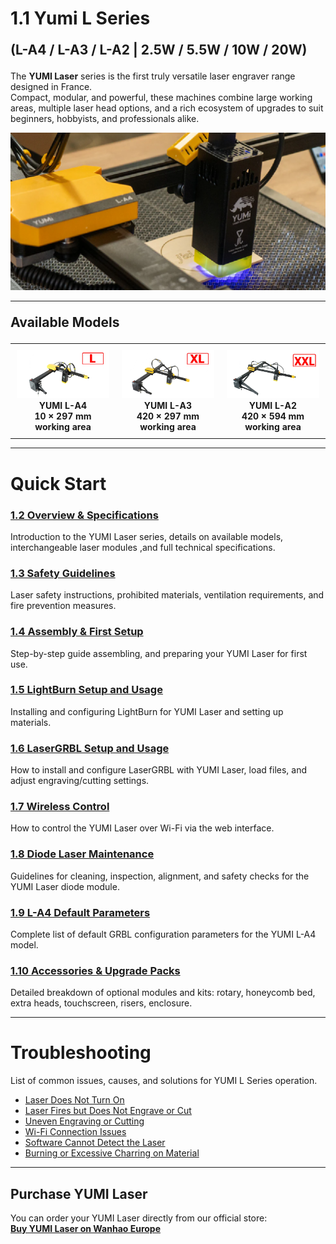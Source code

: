 # 1.1 Yumi L Series
<div style="font-size:1.5em; font-weight:bold; margin:1em 0;">
 (L-A4 / L-A3 / L-A2 | 2.5W / 5.5W / 10W / 20W)
</div>

The **YUMI Laser** series is the first truly versatile laser engraver range designed in France.  
Compact, modular, and powerful, these machines combine large working areas, multiple laser head options, and a rich ecosystem of upgrades to suit beginners, hobbyists, and professionals alike.

<img src="../../img/Yumi_L_Series/Yumi_L_Series/Yumi_L_Series_01.png" width="550" alt="YUMI Laser Overview">

---

<div style="font-size:1.5em; font-weight:bold; margin:1em 0;">
 Available Models
</div>

<table style="width:100%; text-align:center; border-collapse: collapse;">
  <tr>
    <td style="padding:10px;">
      <img src="../../img/Yumi_L_Series/Yumi_L_Series/Yumi_L_Series_L-A4.png" width="250" alt="YUMI L-A4"><br>
      <b>YUMI L-A4</b><br>
      <b>10 × 297 mm working area</b>
    </td>
    <td style="padding:10px;">
      <img src="../../img/Yumi_L_Series/Yumi_L_Series/Yumi_L_Series_L-A3.png" width="250" alt="YUMI L-A3"><br>
      <b>YUMI L-A3</b><br>
      <b>420 × 297 mm working area</b>
    </td>
    <td style="padding:10px;">
      <img src="../../img/Yumi_L_Series/Yumi_L_Series/Yumi_L_Series_L-A2.png" width="250" alt="YUMI L-A2"><br>
      <b>YUMI L-A2</b><br>
      <b>420 × 594 mm working area</b>
    </td>
  </tr>
</table>


--- 

# Quick Start


### [1.2 Overview & Specifications](Yumi_L_Series_Overview.md)
Introduction to the YUMI Laser series, details on available models, interchangeable laser modules ,and full technical specifications.  

### [1.3 Safety Guidelines](Yumi_L_Series_Safety.md)
Laser safety instructions, prohibited materials, ventilation requirements, and fire prevention measures.  

### [1.4 Assembly & First Setup](Yumi_L_Series_Assembly.md)
Step-by-step guide assembling, and preparing your YUMI Laser for first use.  

### [1.5 LightBurn Setup and Usage](Yumi_L_Series_LightBurn.md)
Installing and configuring LightBurn for YUMI Laser and setting up materials.  

### [1.6 LaserGRBL Setup and Usage](Yumi_L_Series_LaserGRBL.md)
How to install and configure LaserGRBL with YUMI Laser, load files, and adjust engraving/cutting settings.  

### [1.7 Wireless Control](Yumi_L_Series_Wireless.md)
How to control the YUMI Laser over Wi-Fi via the web interface.  

### [1.8 Diode Laser Maintenance](Yumi_L_Series_Maintenance.md)
Guidelines for cleaning, inspection, alignment, and safety checks for the YUMI Laser diode module.

### [1.9 L-A4 Default Parameters](Yumi_L_Series_LA4_Parameters.md)
Complete list of default GRBL configuration parameters for the YUMI L-A4 model.

### [1.10 Accessories & Upgrade Packs](Yumi_L_Series_Accessories.md)
Detailed breakdown of optional modules and kits: rotary, honeycomb bed, extra heads, touchscreen, risers, enclosure.  

--- 

# Troubleshooting
List of common issues, causes, and solutions for YUMI L Series operation. 

- [Laser Does Not Turn On](Yumi_L_Series_Troubleshooting.md#laser-does-not-turn-on)
- [Laser Fires but Does Not Engrave or Cut](Yumi_L_Series_Troubleshooting.md#laser-fires-but-does-not-engrave-or-cut)
- [Uneven Engraving or Cutting](Yumi_L_Series_Troubleshooting.md#uneven-engraving-or-cutting)
- [Wi-Fi Connection Issues](Yumi_L_Series_Troubleshooting.md#wi-fi-connection-issues)
- [Software Cannot Detect the Laser](Yumi_L_Series_Troubleshooting.md#software-cannot-detect-the-laser)
- [Burning or Excessive Charring on Material](Yumi_L_Series_Troubleshooting.md#burning-or-excessive-charring-on-material)

--- 

## Purchase YUMI Laser

You can order your YUMI Laser directly from our official store:  
**[Buy YUMI Laser on Wanhao Europe](https://wanhao-europe.com/collections/laser/products/yumi-l-a4-laser-pour-gravure-et-decoupe-pre-commande?variant=48130514157908)**


